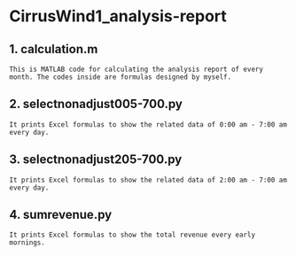 # CirrusWind1_analysis-report

## 1. calculation.m
	This is MATLAB code for calculating the analysis report of every month. The codes inside are formulas designed by myself.

## 2. selectnonadjust005-700.py
	It prints Excel formulas to show the related data of 0:00 am - 7:00 am every day.

## 3. selectnonadjust205-700.py
	It prints Excel formulas to show the related data of 2:00 am - 7:00 am every day.

## 4. sumrevenue.py
	It prints Excel formulas to show the total revenue every early mornings.
